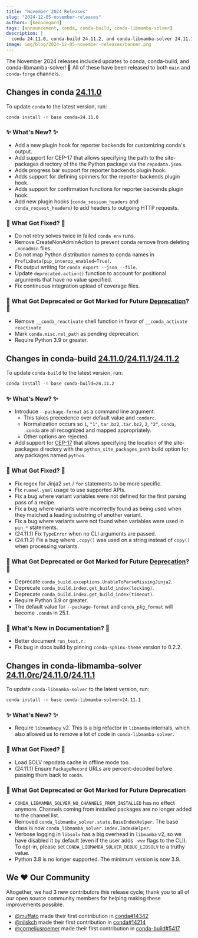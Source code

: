 ```yaml
---
title: "November 2024 Releases"
slug: "2024-12-05-november-releases"
authors: [kenodegard]
tags: [announcement, conda, conda-build, conda-libmamba-solver]
description: |
  conda 24.11.0, conda-build 24.11.2, and conda-libmamba-solver 24.11.1 have been released! 🎉
image: img/blog/2024-12-05-november-releases/banner.png
---
```


The November 2024 releases included updates to conda, conda-build, and conda-libmamba-solver! 🎉 All of these have been released to both `main` and `conda-forge` channels.

<!-- truncate -->

## Changes in conda [24.11.0](https://github.com/conda/conda/releases/tag/24.11.0)

To update `conda` to the latest version, run:

```bash
conda install -n base conda=24.11.0
```

### ✨ What's New? ✨

- Add a new plugin hook for reporter backends for customizing conda's output.
- Add support for CEP-17 that allows specifying the path to the site-packages directory of the the Python package via the `repodata.json`.
- Adds progress bar support for reporter backends plugin hook.
- Adds support for defining spinners for the reporter backends plugin hook.
- Adds support for confirmation functions for reporter backends plugin hook.
- Add new plugin hooks (`conda_session_headers` and `conda_request_headers`) to add headers to outgoing HTTP requests.

### 🔧 What Got Fixed? 🔧

- Do not retry solves twice in failed `conda env` runs.
- Remove CreateNonAdminAction to prevent conda remove from deleting `.nonadmin` files.
- Do not map Python distribution names to conda names in `PrefixData(pip_interop_enabled=True)`.
- Fix output writing for `conda export --json --file`.
- Update `deprecated.action()` function to account for positional arguments that have no value specified.
- Fix continuous integration upload of coverage files.

### 🌅 What Got Deprecated or Got Marked for Future [Deprecation](https://github.com/conda-incubator/ceps/blob/main/cep-9.md)? 🌅

- Remove `__conda_reactivate` shell function in favor of `__conda_activate reactivate`.
- Mark `conda.misc.rel_path` as pending deprecation.
- Require Python 3.9 or greater.

## Changes in conda-build [24.11.0](https://github.com/conda/conda-build/releases/tag/24.11.0)/[24.11.1](https://github.com/conda/conda-build/releases/tag/24.11.1)/[24.11.2](https://github.com/conda/conda-build/releases/tag/24.11.2)

To update `conda-build` to the latest version, run:

```bash
conda install -n base conda-build=24.11.2
```

### ✨ What's New? ✨

- Introduce `--package-format` as a command line argument.
  - This takes precedence over default value and `condarc`.
  - Normalization occurs so `1`, `"1"`, `tar.bz2`,`.tar.bz2`, `2`, `"2"`, `conda`, `.conda` are all recognized and mapped appropriately.
  - Other options are rejected.
- Add  support for [CEP-17](https://github.com/conda/ceps/blob/main/cep-0017.md) that allows specifying the location of the site-packages directory with the `python_site_packages_path` build option for any packages named `python`.

### 🔧 What Got Fixed? 🔧

- Fix regex for Jinja2 `set` / `for` statements to be more specific.
- Fix `ruamel.yaml` usage to use supported APIs.
- Fix a bug where variant variables were not defined for the first parsing pass of a recipe.
- Fix a bug where variants were incorrectly found as being used when they matched a leading substring of another variant.
- Fix a bug where variants were not found when variables were used in `pin_*` statements.
- (24.11.1) Fix `TypeError` when no CLI arguments are passed.
- (24.11.2) Fix a bug where `.copy()` was used on a string instead of `copy()` when processing variants.

### 🌅 What Got Deprecated or Got Marked for Future [Deprecation](https://github.com/conda-incubator/ceps/blob/main/cep-9.md)? 🌅

- Deprecate `conda_build.exceptions.UnableToParseMissingJinja2`.
- Deprecate `conda_build.index.get_build_index(locking)`.
- Deprecate `conda_build.index.get_build_index(timeout)`.
- Require Python 3.9 or greater.
- The default value for `--package-format` and `conda_pkg_format` will become `.conda` in 25.1.

### 📄 What's New in Documentation? 📄

- Better document `run_test.r`.
- Fix bug in docs build by pinning `conda-sphinx-theme` version to 0.2.2.

## Changes in conda-libmamba-solver [24.11.0rc](https://github.com/conda/conda-libmamba-solver/releases/tag/24.11.0rc)/[24.11.0](https://github.com/conda/conda-libmamba-solver/releases/tag/24.11.0)/[24.11.1](https://github.com/conda/conda-libmamba-solver/releases/tag/24.11.1)

To update `conda-libmamba-solver` to the latest version, run:

```bash
conda install -n base conda-libmamba-solver=24.11.1
```

### ✨ What's New? ✨

- Require `libmambapy` v2. This is a big refactor in `libmamba` internals, which also allowed us to remove a lot of code in `conda-libmamba-solver`.

### 🔧 What Got Fixed? 🔧

- Load SOLV repodata cache in offline mode too.
- (24.11.1) Ensure `PackageRecord` URLs are percent-decoded before passing them back to `conda`.

### 🌅 What Got Deprecated or Got Marked for Future Deprecation

- `CONDA_LIBMAMBA_SOLVER_NO_CHANNELS_FROM_INSTALLED` has no effect anymore. Channels coming from installed packages are no longer added to the channel list.
- Removed `conda_libmamba_solver.state.BaseIndexHelper`. The base class is now `conda_libmamba_solver.index.IndexHelper`.
- Verbose logging in `libsolv` has a big overhead in `libmamba` v2, so we have disabled it by default (even if the user adds `-vvv` flags to the CLI). To opt-in, please set `CONDA_LIBMAMBA_SOLVER_DEBUG_LIBSOLV` to a truthy value.
- Python 3.8 is no longer supported. The minimum version is now 3.9.

## We ❤️ Our Community

Altogether, we had 3 new contributors this release cycle; thank you to all of our open source community members for helping making these improvements possible.

- [@muffato](https://github.com/muffato) made their first contribution in [conda#14342](https://github.com/conda/conda/pull/14342)
- [@nilskch](https://github.com/nilskch) made their first contribution in [conda#14214](https://github.com/conda/conda/pull/14214)
- [@corneliusroemer](https://github.com/corneliusroemer) made their first contribution in [conda-build#5417](https://github.com/conda/conda-build/pull/5417)
